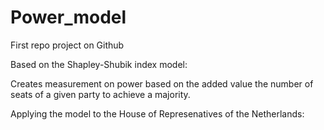 # Power_model

First repo project on Github


Based on the Shapley-Shubik index model:

Creates measurement on power based on the added value the number of seats of a given party to achieve a majority.

Applying the model to the House of Represenatives of the Netherlands:
